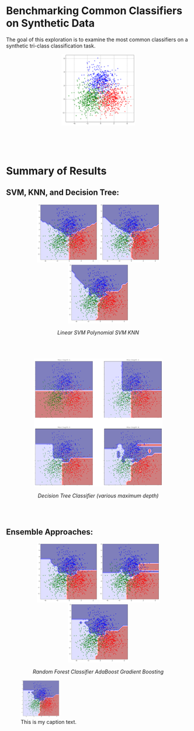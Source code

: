# Benchmarking Common Classifiers on Synthetic Data

The goal of this exploration is to examine the most common classifiers on a synthetic tri-class classification task.

<p align="center">
    <img src="https://github.com/sedihub/ml_explorations/blob/main/benchmarking_common_classifiers/.images/dataset.png" title="Synthetic Dataset" alt="Synthetic Dataset" width="40%" height="40%">
</p>

<br><br><br>
# Summary of Results

## SVM, KNN, and Decision Tree:
<p align="center">
    <img src="https://github.com/sedihub/ml_explorations/blob/main/benchmarking_common_classifiers/.images/linear_svm.png" title="Linear SVM Classifier" alt="Linear SVM Classifier" width="33%" height="33%">
    <img src="https://github.com/sedihub/ml_explorations/blob/main/benchmarking_common_classifiers/.images/polynomial_svm.png" title="Polynomial SVM Classifier (Degree 3)" alt="Polynomial SVM Classifier (Degree 3)" width="33%" height="33%">
    <img src="https://github.com/sedihub/ml_explorations/blob/main/benchmarking_common_classifiers/.images/knn.png" title="KNN Classifier (Degree 3)" alt="KNN Classifier (Degree 3)" width="33%" height="33%">
</p>
<p align="center">
    <em>Linear SVM</em>
    <em>Polynomial SVM</em>
    <em>KNN</em>
</p>
<br><br>

<p align="center">
    <img src="https://github.com/sedihub/ml_explorations/blob/main/benchmarking_common_classifiers/.images/decision_trees.png" title="Decision Tree Classifier" alt="Decision Tree Classifier" width="70%" height="70%">
</p>
<p align="center">
    <em>Decision Tree Classifier (various maximum depth)</em>
</p>
<br><br>


## Ensemble Approaches:
<p align="center">
    <img src="https://github.com/sedihub/ml_explorations/blob/main/benchmarking_common_classifiers/.images/random_forest.png" title="Random Forest Classifier" alt="Random Forest Classifier" width="33%" height="33%">
    <img src="https://github.com/sedihub/ml_explorations/blob/main/benchmarking_common_classifiers/.images/adaboost.png" title="AdaBoost" alt="AdaBoost" width="33%" height="33%">
    <img src="https://github.com/sedihub/ml_explorations/blob/main/benchmarking_common_classifiers/.images/gradient_boosting.png" title="Gradient Boosting" alt="Gradient Boosting" width="33%" height="33%">
</p>
<p align="center">
    <em>Random Forest Classifier</em>
    <em>AdaBoost</em>
    <em>Gradient Boosting</em>
</p>

<figure>
  <img src="https://github.com/sedihub/ml_explorations/blob/main/benchmarking_common_classifiers/.images/gradient_boosting.png" alt="my alt text" width="25%" height="25%"/>
  <figcaption>This is my caption text.</figcaption>
</figure>